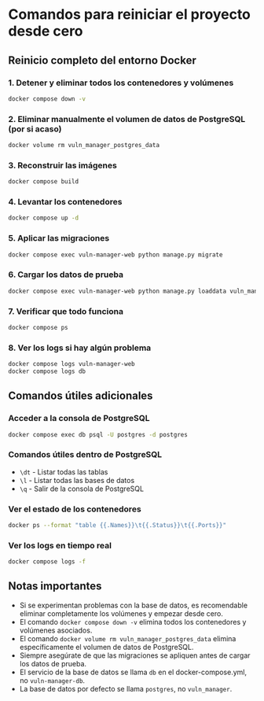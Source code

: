 # Comandos para reiniciar el proyecto desde cero

## Reinicio completo del entorno Docker

### 1. Detener y eliminar todos los contenedores y volúmenes
```sh
docker compose down -v
```

### 2. Eliminar manualmente el volumen de datos de PostgreSQL (por si acaso)
```sh
docker volume rm vuln_manager_postgres_data
```

### 3. Reconstruir las imágenes
```sh
docker compose build
```

### 4. Levantar los contenedores
```sh
docker compose up -d
```

### 5. Aplicar las migraciones
```sh
docker compose exec vuln-manager-web python manage.py migrate
```

### 6. Cargar los datos de prueba
```sh
docker compose exec vuln-manager-web python manage.py loaddata vuln_manager/fixtures/initial_data.json
```

### 7. Verificar que todo funciona
```sh
docker compose ps
```

### 8. Ver los logs si hay algún problema
```sh
docker compose logs vuln-manager-web
docker compose logs db
```

## Comandos útiles adicionales

### Acceder a la consola de PostgreSQL
```sh
docker compose exec db psql -U postgres -d postgres
```

### Comandos útiles dentro de PostgreSQL
- `\dt` - Listar todas las tablas
- `\l` - Listar todas las bases de datos
- `\q` - Salir de la consola de PostgreSQL

### Ver el estado de los contenedores
```sh
docker ps --format "table {{.Names}}\t{{.Status}}\t{{.Ports}}"
```

### Ver los logs en tiempo real
```sh
docker compose logs -f
```

## Notas importantes
- Si se experimentan problemas con la base de datos, es recomendable eliminar completamente los volúmenes y empezar desde cero.
- El comando `docker compose down -v` elimina todos los contenedores y volúmenes asociados.
- El comando `docker volume rm vuln_manager_postgres_data` elimina específicamente el volumen de datos de PostgreSQL.
- Siempre asegúrate de que las migraciones se apliquen antes de cargar los datos de prueba.
- El servicio de la base de datos se llama `db` en el docker-compose.yml, no `vuln-manager-db`.
- La base de datos por defecto se llama `postgres`, no `vuln_manager`. 